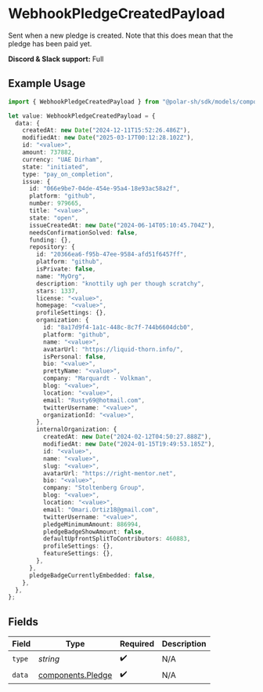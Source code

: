 # WebhookPledgeCreatedPayload

Sent when a new pledge is created. Note that this does mean that the pledge has been paid yet.

**Discord & Slack support:** Full

## Example Usage

```typescript
import { WebhookPledgeCreatedPayload } from "@polar-sh/sdk/models/components";

let value: WebhookPledgeCreatedPayload = {
  data: {
    createdAt: new Date("2024-12-11T15:52:26.486Z"),
    modifiedAt: new Date("2025-03-17T00:12:28.102Z"),
    id: "<value>",
    amount: 737882,
    currency: "UAE Dirham",
    state: "initiated",
    type: "pay_on_completion",
    issue: {
      id: "066e9be7-04de-454e-95a4-18e93ac58a2f",
      platform: "github",
      number: 979665,
      title: "<value>",
      state: "open",
      issueCreatedAt: new Date("2024-06-14T05:10:45.704Z"),
      needsConfirmationSolved: false,
      funding: {},
      repository: {
        id: "20366ea6-f95b-47ee-9584-afd51f6457ff",
        platform: "github",
        isPrivate: false,
        name: "MyOrg",
        description: "knottily ugh per though scratchy",
        stars: 1337,
        license: "<value>",
        homepage: "<value>",
        profileSettings: {},
        organization: {
          id: "8a17d9f4-1a1c-448c-8c7f-744b6604dcb0",
          platform: "github",
          name: "<value>",
          avatarUrl: "https://liquid-thorn.info/",
          isPersonal: false,
          bio: "<value>",
          prettyName: "<value>",
          company: "Marquardt - Volkman",
          blog: "<value>",
          location: "<value>",
          email: "Rusty69@hotmail.com",
          twitterUsername: "<value>",
          organizationId: "<value>",
        },
        internalOrganization: {
          createdAt: new Date("2024-02-12T04:50:27.888Z"),
          modifiedAt: new Date("2024-01-15T19:49:53.185Z"),
          id: "<value>",
          name: "<value>",
          slug: "<value>",
          avatarUrl: "https://right-mentor.net",
          bio: "<value>",
          company: "Stoltenberg Group",
          blog: "<value>",
          location: "<value>",
          email: "Omari.Ortiz18@gmail.com",
          twitterUsername: "<value>",
          pledgeMinimumAmount: 886994,
          pledgeBadgeShowAmount: false,
          defaultUpfrontSplitToContributors: 460883,
          profileSettings: {},
          featureSettings: {},
        },
      },
      pledgeBadgeCurrentlyEmbedded: false,
    },
  },
};
```

## Fields

| Field                                                  | Type                                                   | Required                                               | Description                                            |
| ------------------------------------------------------ | ------------------------------------------------------ | ------------------------------------------------------ | ------------------------------------------------------ |
| `type`                                                 | *string*                                               | :heavy_check_mark:                                     | N/A                                                    |
| `data`                                                 | [components.Pledge](../../models/components/pledge.md) | :heavy_check_mark:                                     | N/A                                                    |